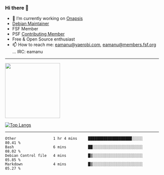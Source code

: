 ### Hi there 👋


- 🔭 I’m currently working on [Onapsis](http://onapsis.com)
- [Debian Maintainer](https://qa.debian.org/developer.php?login=eamanu%40yaerobi.com)
- FSF Member
- PSF [Contributing Member](https://www.python.org/psf/membership/#what-membership-classes-are-there)
- Free & Open Source enthusiast 
- 📫 How to reach me: eamanu@yaerobi.com, eamanu@members.fsf.org ... IRC: eamanu

---

<img height="180em" src="https://github-readme-stats.vercel.app/api?theme=dark&username=eamanu&show_icons=true&hide_border=true&&count_private=true&include_all_commits=true" />

[![Top Langs](https://github-readme-stats.vercel.app/api/top-langs/?theme=dark&username=eamanu&layout=compact)](https://github.com/anuraghazra/github-readme-stats)

---

<!--START_SECTION:waka-->
```text
Other                 1 hr 4 mins     ████████████████████░░░░░   80.41 % 
Bash                  6 mins          ██░░░░░░░░░░░░░░░░░░░░░░░   08.02 % 
Debian Control file   4 mins          █▒░░░░░░░░░░░░░░░░░░░░░░░   05.85 % 
Markdown              4 mins          █▒░░░░░░░░░░░░░░░░░░░░░░░   05.27 % 
```
<!--END_SECTION:waka-->
